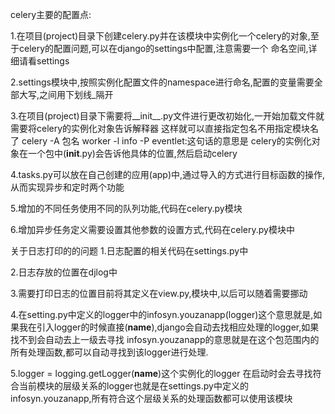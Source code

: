 celery主要的配置点:

1.在项目(project)目录下创建celery.py并在该模块中实例化一个celery的对象,至于celery的配置问题,可以在django的settings中配置,注意需要一个
命名空间,详细请看settings

2.settings模块中,按照实例化配置文件的namespace进行命名,配置的变量需要全部大写,之间用下划线_隔开

3.在项目(project)目录下需要将__init__.py文件进行更改初始化,一开始加载文件就需要将celery的实例化对象告诉解释器
这样就可以直接指定包名不用指定模块名了
celery -A 包名  worker -l info -P eventlet:这句话的意思是 celery的实例化对象在一个包中(__init__.py)会告诉他具体的位置,然后启动celery

4.tasks.py可以放在自己创建的应用(app)中,通过导入的方式进行目标函数的操作,从而实现异步和定时两个功能

5.增加的不同任务使用不同的队列功能,代码在celery.py模块

6.增加异步任务定义需要设置其他参数的设置方式,代码在celery.py模块中





关于日志打印的的问题
1.日志配置的相关代码在settings.py中

2.日志存放的位置在djlog中

3.需要打印日志的位置目前将其定义在view.py,模块中,以后可以随着需要挪动

4.在setting.py中定义的logger中的infosyn.youzanapp(logger)这个意思就是,如果我在引入logger的时候直接(__name__),django会自动去找相应处理的logger,如果找不到会自动去上一级去寻找
infosyn.youzanapp的意思就是在这个包范围内的所有处理函数,都可以自动寻找到该logger进行处理.

5.logger = logging.getLogger(__name__)这个实例化的logger 在启动时会去寻找符合当前模块的层级关系的logger也就是在settings.py中定义的infosyn.youzanapp,所有符合这个层级关系的处理函数都可以使用该模块
